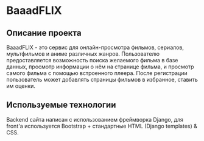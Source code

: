 # BaaadFLIX
## Описание проекта
BaaadFLIX - это сервис для онлайн-просмотра фильмов, сериалов, мультфильмов и аниме
различных жанров. Пользователю предоставляется возможность поиска желаемого фильма в
базе данных, просмотр информации о нём на странице фильма, и просмотр самого фильма с
помощью встроенного плеера. После регистрации пользователь может добавлять страницы
фильмов в избранное, ставить им оценки.
## Используемые технологии
Backend сайта написан с использованием фреймворка Django, для front'а используется
Bootstrap + стандартные HTML (Django templates) & CSS.

